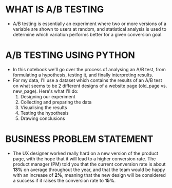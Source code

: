 # WHAT IS A/B TESTING
- A/B testing is essentially an experiment where two or more versions of a variable are shown to users at random, and statistical analysis is used to determine which variation performs better for a given conversion goal.
# A/B TESTING USING PYTHON
- In this notebook we'll go over the process of analysing an A/B test, from formulating a hypothesis, testing it, and finally interpreting results.
- For my data, I'll use a dataset which contains the results of an A/B test on what seems to be 2 different designs of a website page (old_page vs. new_page). Here's what I'll do:
  1. Designing our experiment
  2. Collecting and preparing the data
  3. Visualising the results
  4. Testing the hypothesis
  5. Drawing conclusions
# BUSINESS PROBLEM STATEMENT
* The UX designer worked really hard on a new version of the product page, with the hope that it will lead to a higher conversion rate. The product manager (PM) told you that the current conversion rate is about **13%** on average throughout the year, and that the team would be happy with an increase of **2%**, meaning that the new design will be considered a success if it raises the conversion rate to **15%**.
